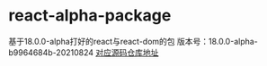 # react-alpha-package
基于18.0.0-alpha打好的react与react-dom的包
版本号：18.0.0-alpha-b9964684b-20210824
[对应源码仓库地址](https://github.com/BetaSu/react/tree/master)
